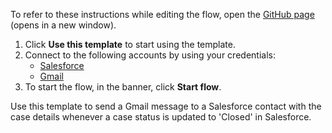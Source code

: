 To refer to these instructions while editing the flow, open the [GitHub page](https://github.com/ot4i/app-connect-templates/tree/main/resources/markdown/Send%20a%20Gmail%20message%20to%20a%20contact%20whenever%20a%20case%20is%20updated%20to%20a%20closed%20status%20in%20Salesforce_instructions.md) (opens in a new window).

1. Click **Use this template** to start using the template.
2. Connect to the following accounts by using your credentials:
   - [Salesforce](https://ibm.biz/ach2salesforce) 
   - [Gmail](https://ibm.biz/acgmail)
3. To start the flow, in the banner, click **Start flow**.

Use this template to send a Gmail message to a Salesforce contact with the case details whenever a case status is updated to 'Closed' in Salesforce.

